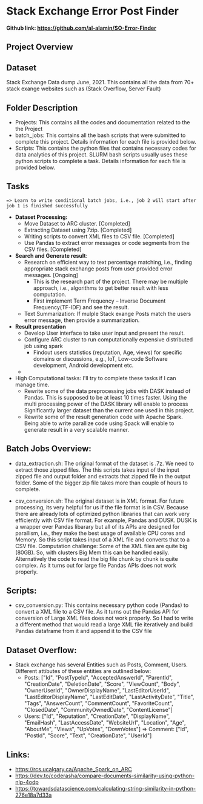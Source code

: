 # Stack Exchange Error Post Finder

**Github link: https://github.com/al-alamin/SO-Error-Finder**

## Project Overview

## Dataset
Stack Exchange Data dump June, 2021. This contains all the data from 70+ stack exange websites such as (Stack Overflow, Server Fault)

## Folder Description
* Projects: This contains all the codes and documentation related to the the Project
* batch_jobs: This contains all the bash scripts that were submitted to complete this project. Details information for each file is provided below.
* Scripts: This contains the python files that contains necessary codes for data analytics of this project. SLURM bash scripts usually uses these python scripts to complete a task. Details information for each file is provided below.


## Tasks
    => Learn to write conditional batch jobs, i.e., job 2 will start after job 1 is finished successfully

* **Dataset Processing:**
    * Move Dataset to ARC cluster. [Completed]
    * Extracting Dataset using 7zip. [Completed]
    * Writing scripts to convert XML files to CSV file. [Completed]
    * Use Pandas to extract error messages or code segments from the CSV files. [Completed]
* **Search and Generate result**: 
    * Research on efficient way to text percentage matching, i.e., finding appropriate stack exchange posts from user provided error messages. [Ongoing]
        * This is the research part of the project. There may be multiple approach, i.e., algorithms to get better result with less computation.
        * First implement Term Frequency – Inverse Document Frequency(TF-IDF) and see the result.
    * Text Summarization: If mulple Stack exange Posts match the users error message, then provide a summarization.
* **Result presentation**
    * Develop User interface to take user input and present the result.
    * Configure ARC cluster to run computationally expensive distributed job using spark
        * Findout users statistics (reputation, Age, views) for specific domains or discussions, e.g., IoT, Low-code Software development, Android development etc.
    *
* High Computational tasks: I'll try to complete these tasks if I can manage time.
    * Rewrite some of the data preprocessing jobs with DASK instead of Pandas. This is supposed to be at least 10 times faster. Using the multi processing power of the DASK library will enable to process Significantly larger dataset than the current one used in this project.
    * Rewrite some of the result generation code with Apache Spark. Being able to write parallize code using Spack will enable to generate result in a very scalable manner.

## Batch Jobs Overview:
* data_extraction.sh:
        The original format of the dataset is .7z. We need to extract those zipped files. The this scripts takes input of the input zipped file and output folder and extracts that zipped file in the output folder. Some of the bigger zip file takes more than couple of hours to complete.

* csv_conversion.sh:
        The original dataset is in XML format. For future processing, its very helpful for us if the file format is in CSV. Because there are already lots of optimized python libraries that can work very efficiently with CSV file format. For example, Pandas and DUSK. DUSK is a wrapper over Pandas libarary but all of its APIs are designed for parallism, i.e., they make the best usage of available CPU cores and Memory.
        So this script takes input of a XML file and converts that to a CSV file. 
        Computation challenge: Some of the XML files are quite big (80GB). So, with clusters Big Mem this can be handled easily. Alternatively the code to read the big file chunk by chunk is quite complex. As it turns out for large file Pandas APIs does not work properly.

## Scripts:
*   csv_conversion.py:
        This contains necessary python code (Pandas) to convert a XML file to a CSV file. As it turns out the Pandas API for conversion of Large XML files does not work properly. So I had to write a different method that would read a large XML file iteratively and build Pandas dataframe from it and append it to the CSV file

## Dataset Overflow:
* Stack exchange has several Entities such as Posts, Comment, Users. Different attibutes of these entities are outlined below:
    * Posts: ["Id", "PostTypeId", "AcceptedAnswerId", "ParentId", "CreationDate", "DeletionDate", "Score", "ViewCount", "Body", "OwnerUserId", "OwnerDisplayName", "LastEditorUserId", "LastEditorDisplayName", "LastEditDate", "LastActivityDate", "Title", "Tags", "AnswerCount", "CommentCount", "FavoriteCount", "ClosedDate", "CommunityOwnedDate", "ContentLicense"]
    * Users: ["Id", "Reputation", "CreationDate", "DisplayName", "EmailHash", "LastAccessDate", "WebsiteUrl", "Location", "Age", "AboutMe", "Views", "UpVotes", "DownVotes"]
        => Comment: ["Id", "PostId", "Score", "Text", "CreationDate", "UserId"]




## Links:
* https://rcs.ucalgary.ca/Apache_Spark_on_ARC
* https://dev.to/coderasha/compare-documents-similarity-using-python-nlp-4odp
* https://towardsdatascience.com/calculating-string-similarity-in-python-276e18a7d33a